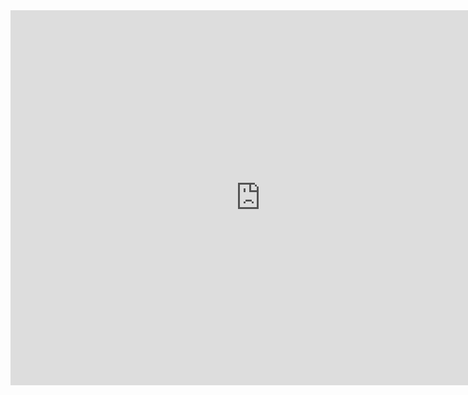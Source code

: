 <iframe width="800" height="600" src="https://www.youtube.com/embed/7S9IZhUOfx4" title="YouTube video player" frameborder="0" allow="accelerometer; autoplay; clipboard-write; encrypted-media; gyroscope; picture-in-picture" allowfullscreen></iframe>
